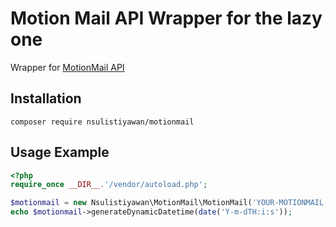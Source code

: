 # Motion Mail API Wrapper for the lazy one
Wrapper for [MotionMail API](http://motionmailapp.com/)

## Installation
`composer require nsulistiyawan/motionmail`
## Usage Example
```php
<?php
require_once __DIR__.'/vendor/autoload.php';

$motionmail = new Nsulistiyawan\MotionMail\MotionMail('YOUR-MOTIONMAIL-API-KEY','YOUR-MOTIONMAIL-SECRET-KEY');
echo $motionmail->generateDynamicDatetime(date('Y-m-dTH:i:s'));
```
